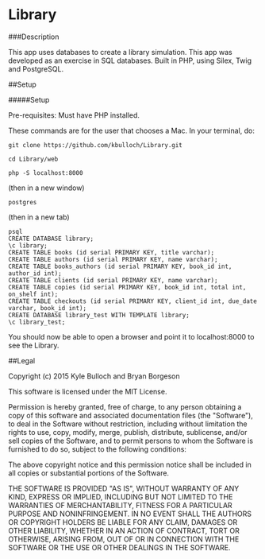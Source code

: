 # Library


###Description

This app uses databases to create a library simulation.  This app was developed as an exercise in SQL databases.  Built in PHP, using Silex, Twig and PostgreSQL.

##Setup

#####Setup

Pre-requisites: Must have PHP installed.

These commands are for the user that chooses a Mac.  In your terminal, do:
```
git clone https://github.com/kbulloch/Library.git

cd Library/web

php -S localhost:8000
```
(then in a new window)
```
postgres
```
(then in a new tab)
```
psql
CREATE DATABASE library;
\c library;
CREATE TABLE books (id serial PRIMARY KEY, title varchar);
CREATE TABLE authors (id serial PRIMARY KEY, name varchar);
CREATE TABLE books_authors (id serial PRIMARY KEY, book_id int, author_id int);
CREATE TABLE clients (id serial PRIMARY KEY, name varchar);
CREATE TABLE copies (id serial PRIMARY KEY, book_id int, total int, on_shelf int);
CREATE TABLE checkouts (id serial PRIMARY KEY, client_id int, due_date varchar, book_id int);
CREATE DATABASE library_test WITH TEMPLATE library;
\c library_test;
```
You should now be able to open a browser and point it to localhost:8000 to
see the Library.

##Legal

Copyright (c) 2015 Kyle Bulloch and Bryan Borgeson

This software is licensed under the MIT License.

Permission is hereby granted, free of charge, to any person obtaining a copy of this software and associated documentation files (the "Software"), to deal in the Software without restriction, including without limitation the rights to use, copy, modify, merge, publish, distribute, sublicense, and/or sell copies of the Software, and to permit persons to whom the Software is furnished to do so, subject to the following conditions:

The above copyright notice and this permission notice shall be included in all copies or substantial portions of the Software.

THE SOFTWARE IS PROVIDED "AS IS", WITHOUT WARRANTY OF ANY KIND, EXPRESS OR IMPLIED, INCLUDING BUT NOT LIMITED TO THE WARRANTIES OF MERCHANTABILITY, FITNESS FOR A PARTICULAR PURPOSE AND NONINFRINGEMENT. IN NO EVENT SHALL THE AUTHORS OR COPYRIGHT HOLDERS BE LIABLE FOR ANY CLAIM, DAMAGES OR OTHER LIABILITY, WHETHER IN AN ACTION OF CONTRACT, TORT OR OTHERWISE, ARISING FROM, OUT OF OR IN CONNECTION WITH THE SOFTWARE OR THE USE OR OTHER DEALINGS IN THE SOFTWARE.
